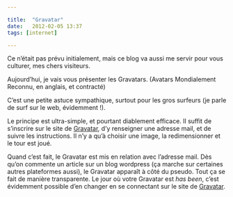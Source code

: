 ```yaml
---

title:  "Gravatar"
date:   2012-02-05 13:37
tags: [internet]

---
```



Ce n’était pas prévu initialement, mais ce blog va aussi me servir pour vous culturer, mes chers visiteurs.

Aujourd’hui, je vais vous présenter les Gravatars. (Avatars Mondialement Reconnu, en anglais, et contracté)

C’est une petite astuce sympathique, surtout pour les gros surfeurs (je parle de surf sur le web, évidemment !).

Le principe est ultra-simple, et pourtant diablement efficace. Il suffit de s’inscrire sur le site de [Gravatar](http://fr.gravatar.com/ "Gravatar"), d’y renseigner une adresse mail, et de suivre les instructions. Il n’y a qu’à choisir une image, la redimensionner et le tour est joué.

Quand c’est fait, le Gravatar est mis en relation avec l’adresse mail. Dès qu’on commente un article sur un blog wordpress (ça marche sur certaines autres plateformes aussi), le Gravatar apparaît à côté du pseudo. Tout ça se fait de manière transparente. Le jour où votre Gravatar est _has been_, c’est évidemment possible d’en changer en se connectant sur le site de [Gravatar](http://fr.gravatar.com/ "Gravatar").